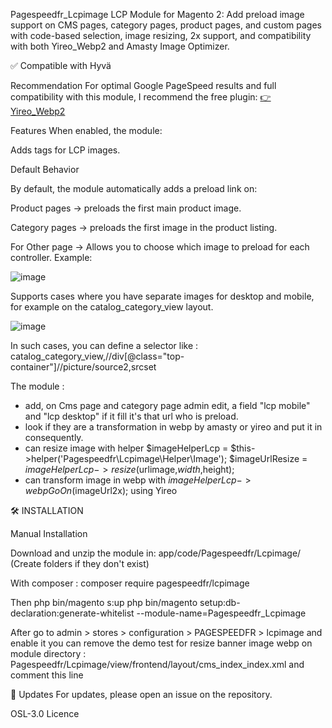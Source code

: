 Pagespeedfr_Lcpimage
LCP Module for Magento 2: Add preload image support on CMS pages, category pages, product pages, and custom pages with code-based selection, image resizing, 2x support, and compatibility with both Yireo_Webp2 and Amasty Image Optimizer.

✅ Compatible with Hyvä

Recommendation
For optimal Google PageSpeed results and full compatibility with this module, I recommend the free plugin:
[👉 Yireo_Webp2](https://github.com/yireo/Yireo_Webp2)

Features
When enabled, the module:

Adds <link rel="preload" as="image" fetchpriority="high"> tags for LCP images.

Default Behavior

By default, the module automatically adds a preload link on:

Product pages → preloads the first main product image.

Category pages → preloads the first image in the product listing.

<link rel="preload" as="image" fetchpriority="high" href="https://mysite.fr/media/catalog/product/cache/e71e4160766cc34e6ee58774081aa4a0/6/7/67cb2cdc00022.webp">



For Other page -> Allows you to choose which image to preload for each controller.
Example:

![image](https://github.com/user-attachments/assets/acaf39aa-06fa-43d5-a849-d903c17e217d)


Supports cases where you have separate images for desktop and mobile, for example on the catalog_category_view layout.

![image](https://github.com/user-attachments/assets/a3c46414-5f5f-46f2-a743-e1b2331a8570)

In such cases, you can define a selector like : catalog_category_view,//div[@class="top-container"]//picture/source2,srcset 


The module  :
- add, on Cms page and category page admin edit, a field "lcp mobile" and "lcp desktop" if it fill it's that url who is preload.
- look if they are a transformation in webp by amasty or yireo and put it in consequently.
- can resize image with helper $imageHelperLcp = $this->helper('Pagespeedfr\Lcpimage\Helper\Image');  $imageUrlResize = $imageHelperLcp->resize($urlimage,$width,$height);
- can transform image in webp with $imageHelperLcp->webpGoOn($imageUrl2x); using Yireo
 

🛠 INSTALLATION

Manual Installation

Download and unzip the module in:
app/code/Pagespeedfr/Lcpimage/
(Create folders if they don't exist)

With composer : composer require pagespeedfr/lcpimage

Then 
php bin/magento s:up
php bin/magento setup:db-declaration:generate-whitelist --module-name=Pagespeedfr_Lcpimage

After go to admin > stores > configuration > PAGESPEEDFR > lcpimage and enable it
you can remove the demo test for resize banner image webp on module directory : Pagespeedfr/Lcpimage/view/frontend/layout/cms_index_index.xml and comment this line
<block class="Magento\Framework\View\Element\Template" name="test_lcp_image" template="Pagespeedfr_Lcpimage::test.phtml" ifconfig="lcpimage/options/enable" />


🔄 Updates
For updates, please open an issue on the repository.

OSL-3.0 Licence
    

